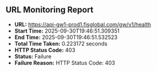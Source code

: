 ## URL Monitoring Report

- **URL:** https://api-gw1-prod1.fisglobal.com/gw/v1/health
- **Start Time:** 2025-09-30T19:46:51.309351
- **End Time:** 2025-09-30T19:46:51.532523
- **Total Time Taken:** 0.223172 seconds
- **HTTP Status Code:** 403
- **Status:** Failure
- **Failure Reason:** HTTP Status Code: 403
